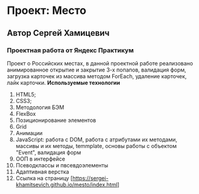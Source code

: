 # Проект: Место

## Автор Сергей Хамицевич

### Проектная работа от Яндекс Практикум

Проект о Российских местах, в данной проектной работе реализовано анимированное открытие и закрытие 3-х попапов,
валидация форм, загрузка карточек из массива методом ForEach, удаление карточек, лайк карточки.
**Используемые технологии**

1. HTML5;
2. CSS3;
3. Методология БЭМ
4. FlexBox
5. Позиционирование элементов
6. Grid
7. Анимации
8. JavaScript: работа с DOM, работа с атрибутами их методами, массивы и их методы, temmplate,
   основы работы с объектом "Event", валидация форм
9. ООП в интерфейсе
10. Псеводклассы и пвсевдоэлементы
11. Адаптивная верстка
12. Ссылка на страницу [https://sergei-khamitsevich.github.io/mesto/index.html]
